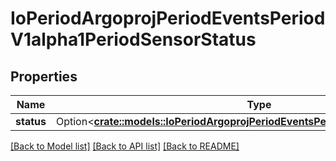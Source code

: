 # IoPeriodArgoprojPeriodEventsPeriodV1alpha1PeriodSensorStatus

## Properties

Name | Type | Description | Notes
------------ | ------------- | ------------- | -------------
**status** | Option<[**crate::models::IoPeriodArgoprojPeriodEventsPeriodV1alpha1PeriodStatus**](io.argoproj.events.v1alpha1.Status.md)> |  | [optional]

[[Back to Model list]](../README.md#documentation-for-models) [[Back to API list]](../README.md#documentation-for-api-endpoints) [[Back to README]](../README.md)


